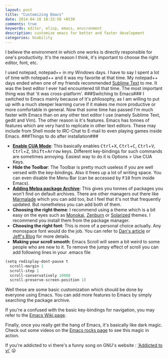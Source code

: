 ```yaml
---
layout: post
title: "Customizing Emacs"
date: 2014-04-10 18:32:50 +0530
comments: true
keywords: editor, elisp, emacs, environment
description: customize emacs for better and faster development
categories: Usability
---
```

I believe the environment in which one works is directly responsible for one's productivity. It's the reason I think, it's important to choose the right editor, font, etc.

I used notepad, notepad++ in my Windows days. I have to say I spent a lot of time with notepad++ and it was my favorite at that time. My notepad++ days ended when one of my friends recommended <a title="Sublime Text" href="http://www.sublimetext.com/" target="_blank">Sublime Text</a> to me. It was the best editor I ever had encountered till that time. The most important thing was that 'it was cross-platform'.
###Switching to Emacs###
I switched to Emacs mainly because of it's philosophy, as I am willing to put up with a much steeper learning curve if it makes me more productive or more comfortable in general. Now that some time has passed I'm much faster with Emacs than on any other text editor I use (namely Sublime Text, gedit and Vim). The other reason is it's features. Emacs has tonnes of features which are very hard to replicate in other text editors. These may include from Shell mode to IRC-Chat to E-mail to even playing games inside Emacs.
###Things to do after installation###

- **[Enable CUA Mode](http://www.emacswiki.org/emacs/CuaMode)**:  This basically enables <kbd>Ctrl</kbd>+<kbd>X</kbd>, <kbd>Ctrl</kbd>+<kbd>C</kbd>, <kbd>Ctrl</kbd>+<kbd>V</kbd>, <kbd>Ctrl</kbd>+<kbd>Z</kbd>, <kbd>Shift</kbd>+<kbd>Arrow</kbd> keys. Different key-bindings for such commands are sometimes annoying. Easiest way to do it is Options > Use CUA Keys.
- **Hide the Toolbar**: The Toolbar is pretty much useless if you are well versed with the key-bindings. Also it frees up a lot of writing space. You can even disable the Menu Bar (can be accessed by <kbd>F10</kbd>  from inside Emacs).
- **[Adding Melpa package Archive](http://melpa.milkbox.net)**: This gives you tonnes of packages you won't find on default archives. There are other managers out there like <a href="http://marmalade-repo.org/" target="_blank">Marmalade</a> which you can add too, but I feel that it's not that frequently updated. But nonetheless you can add both of them.
- **Choosing the right theme**: I recommend using a theme which is a bit easy on the eyes such as [Monokai](http://melpa.milkbox.net/packages/monokai-theme-20140310.1330.el), [Zenburn](http://melpa.milkbox.net/packages/zenburn-theme-20140402.547.el") or [Solarized](http://melpa.milkbox.net/packages/solarized-theme-20140409.338.tar) themes. I recommend you install them from the package manager.
- **Choosing the right font**: This is more of a personal choice actually. Any monospace font would do the job. You can refer to [Dan's article](http://hivelogic.com/articles/top-10-programming-fonts) or [Jeff's Blog](http://blog.codinghorror.com/revisiting-programming-fonts) for more details.
- **Making your scroll smooth**: Emacs Scroll will seem a bit weird to some people who are new to it. To remove the jumpy effect of scroll you can add following lines in your .emacs file


```scheme
(setq redisplay-dont-pause t
  scroll-margin 1
  scroll-step 1
  scroll-conservatively 10000
  scroll-preserve-screen-position 1)
```

Well these are some basic customization which should be done by everyone using Emacs. You can add more features to Emacs by simply searching the package archive.

If you're a confused with the basic key-bindings for navigation, you may refer to the [Emacs Wiki page](http://www.emacswiki.org/emacs/EmacsNewbieKeyReference).

Finally, once you really get the hang of Emacs, it's basically like dark magic. Check out some videos on the [Emacs rocks page](http://emacsrocks.com) to see this magic in action.

If you're addicted to vi there's a funny song on GNU's website : ['Addicted to vi'](http://www.gnu.org/fun/jokes/vi.song.html) :stuck_out_tongue:
